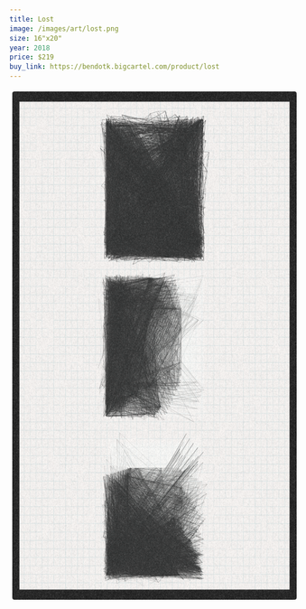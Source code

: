 ```yaml
---
title: Lost
image: /images/art/lost.png
size: 16"x20"
year: 2018
price: $219
buy_link: https://bendotk.bigcartel.com/product/lost
---
```


<img class="round-image"
    src="/images/art/lost.png"
    style="height:900px; border-radius:4px;margin:5px"/>
